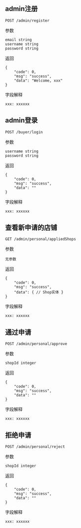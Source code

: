 ## admin注册
```
POST /admin/register
```

参数

```
email string
username string
password string
```

返回

```
{
    "code": 0,
    "msg": "success",
    "data": "Welcome, xxx"
}
```
字段解释

```
xxx: xxxxxx
```

## admin登录
```
POST /buyer/login
```

参数

```
username string
password string
```

返回

```
{
    "code": 0,
    "msg": "success",
    "data": ""
}
```
字段解释

```
xxx: xxxxxx
```

## 查看新申请的店铺
```
GET /admin/personal/appliedShops
```

参数

```
无参数
```

返回

```
{
    "code": 0,
    "msg": "success",
    "data": { // Shop实体 }
}
```
字段解释

```
xxx: xxxxxx
```

## 通过申请
```
POST /admin/personal/approve
```

参数

```
shopId integer
```

返回

```
{
    "code": 0,
    "msg": "success",
    "data": ""
}
```
字段解释

```
xxx: xxxxxx
```

## 拒绝申请
```
POST /admin/personal/reject
```

参数

```
shopId integer
```

返回

```
{
    "code": 0,
    "msg": "success",
    "data": ""
}
```
字段解释

```
xxx: xxxxxx
```


